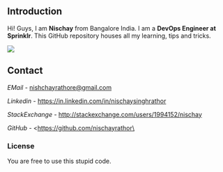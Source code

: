 ## Introduction
Hi! Guys, I am **Nischay** from Bangalore India. I am a **DevOps Engineer at Sprinklr**. This GitHub repository houses all my learning, tips and tricks.

![](https://dl.dropboxusercontent.com/u/12181164/Nischay.jpg)

## Contact
*EMail* - <nishchayrathore@gmail.com>

*Linkedin* - <https://in.linkedin.com/in/nischaysinghrathor>

*StackExchange* - <http://stackexchange.com/users/1994152/nischay>

*GitHub* - <https://github.com/nischayrathor\

### License
You are free to use this stupid code.
